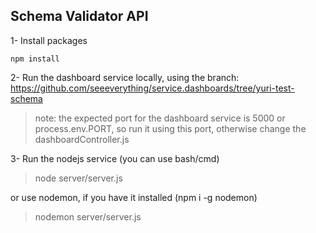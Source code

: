 ## Schema Validator API

1- Install packages
```
npm install
```

2- Run the dashboard service locally, using the branch:
https://github.com/seeeverything/service.dashboards/tree/yuri-test-schema

> note: the expected port for the dashboard service is 5000 or process.env.PORT, so run it using this port, otherwise change the dashboardController.js

3- Run the nodejs service (you can use bash/cmd)
>    node server/server.js

or use nodemon, if you have it installed (npm i -g nodemon)
>    nodemon server/server.js



